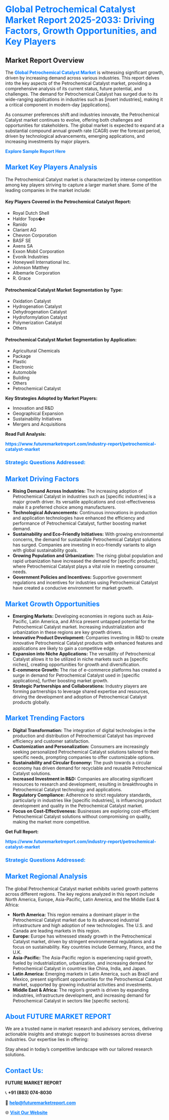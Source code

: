 <h1 style="color: #007BFF;">Global Petrochemical Catalyst Market Report 2025-2033: Driving Factors, Growth Opportunities, and Key Players</h1>

<section id="overview">
<h2>Market Report Overview</h2>
<p>The <a href="https://www.futuremarketreport.com/industry-report/petrochemical-catalyst-market" style="color: #007BFF; text-decoration: none;"><strong>Global Petrochemical Catalyst Market</strong></a> is witnessing significant growth, driven by increasing demand across various industries. This report delves into the key aspects of the Petrochemical Catalyst market, providing a comprehensive analysis of its current status, future potential, and challenges. The demand for Petrochemical Catalyst has surged due to its wide-ranging applications in industries such as [insert industries], making it a critical component in modern-day [applications].</p>
<p>As consumer preferences shift and industries innovate, the Petrochemical Catalyst market continues to evolve, offering both challenges and opportunities for stakeholders. The global market is expected to expand at a substantial compound annual growth rate (CAGR) over the forecast period, driven by technological advancements, emerging applications, and increasing investments by major players.</p>
</section>

<section id="overview">
<p><a href="https://www.futuremarketreport.com/request-sample/reportId=116394" style="color: #007BFF; text-decoration: none;"><strong>Explore Sample Report Here</strong></a></p>
</section>

<section id="key-players">
<h2 style="color: #007BFF;">Market Key Players Analysis</h2>
<p>The Petrochemical Catalyst market is characterized by intense competition among key players striving to capture a larger market share. Some of the leading companies in the market include:</p>
<h4>Key Players Covered in the Petrochemical Catalyst Report:</h4>
<ul><li>Royal Dutch Shell</li><li>Haldor Tops�e</li><li>Ranido</li><li>Clariant AG</li><li>Chevron Corporation</li><li>BASF SE</li><li>Axens SA</li><li>Exxon Mobil Corporation</li><li>Evonik Industries</li><li>Honeywell International Inc.</li><li>Johnson Matthey</li><li>Albemarle Corporation</li><li>R. Grace</li></ul>
<h4>Petrochemical Catalyst Market Segmentation by Type:</h4>
<ul><li>Oxidation Catalyst</li><li>Hydrogenation Catalyst</li><li>Dehydrogenation Catalyst</li><li>Hydroformylation Catalyst</li><li>Polymerization Catalyst</li><li>Others</li></ul>

<h4>Petrochemical Catalyst Market Segmentation by Application:</h4>
<ul><li>Agricultural Chemicals</li><li>Package</li><li>Plastic</li><li>Electronic</li><li>Automobile</li><li>Building</li><li>Others</li><li>Petrochemical Catalyst</li></ul>
<p><strong>Key Strategies Adopted by Market Players:</strong></p>
<ul>
<li>Innovation and R&D</li>
<li>Geographical Expansion</li>
<li>Sustainability Initiatives</li>
<li>Mergers and Acquisitions</li>
</ul>
</section>

<section>
<p><strong>Read Full Analysis: </strong></p><a href="https://www.futuremarketreport.com/industry-report/petrochemical-catalyst-market" style="color: #007BFF; text-decoration: none;"><strong>https://www.futuremarketreport.com/industry-report/petrochemical-catalyst-market</strong></a>
<h3 style="color: #007BFF;">Strategic Questions Addressed:</h3>
</section>

<section id="driving-factors">
<h2 style="color: #007BFF;">Market Driving Factors</h2>
<ul>
<li><strong>Rising Demand Across Industries:</strong> The increasing adoption of Petrochemical Catalyst in industries such as [specific industries] is a major growth driver. Its versatile applications and cost-effectiveness make it a preferred choice among manufacturers.</li>
<li><strong>Technological Advancements:</strong> Continuous innovations in production and application technologies have enhanced the efficiency and performance of Petrochemical Catalyst, further boosting market demand.</li>
<li><strong>Sustainability and Eco-Friendly Initiatives:</strong> With growing environmental concerns, the demand for sustainable Petrochemical Catalyst solutions has surged. Companies are investing in eco-friendly variants to align with global sustainability goals.</li>
<li><strong>Growing Population and Urbanization:</strong> The rising global population and rapid urbanization have increased the demand for [specific products], where Petrochemical Catalyst plays a vital role in meeting consumer needs.</li>
<li><strong>Government Policies and Incentives:</strong> Supportive government regulations and incentives for industries using Petrochemical Catalyst have created a conducive environment for market growth.</li>
</ul>
</section>

<section id="growth-opportunities">
<h2 style="color: #007BFF;">Market Growth Opportunities</h2>
<ul>
<li><strong>Emerging Markets:</strong> Developing economies in regions such as Asia-Pacific, Latin America, and Africa present untapped potential for the Petrochemical Catalyst market. Increasing industrialization and urbanization in these regions are key growth drivers.</li>
<li><strong>Innovative Product Development:</strong> Companies investing in R&D to create innovative Petrochemical Catalyst products with enhanced features and applications are likely to gain a competitive edge.</li>
<li><strong>Expansion into Niche Applications:</strong> The versatility of Petrochemical Catalyst allows it to be utilized in niche markets such as [specific niches], creating opportunities for growth and diversification.</li>
<li><strong>E-commerce Growth:</strong> The rise of e-commerce platforms has created a surge in demand for Petrochemical Catalyst used in [specific applications], further boosting market growth.</li>
<li><strong>Strategic Partnerships and Collaborations:</strong> Industry players are forming partnerships to leverage shared expertise and resources, driving the development and adoption of Petrochemical Catalyst products globally.</li>
</ul>
</section>

<section id="trending-factors">
<h2 style="color: #007BFF;">Market Trending Factors</h2>
<ul>
<li><strong>Digital Transformation:</strong> The integration of digital technologies in the production and distribution of Petrochemical Catalyst has improved efficiency and customer satisfaction.</li>
<li><strong>Customization and Personalization:</strong> Consumers are increasingly seeking personalized Petrochemical Catalyst solutions tailored to their specific needs, prompting companies to offer customizable options.</li>
<li><strong>Sustainability and Circular Economy:</strong> The push towards a circular economy has driven demand for recyclable and reusable Petrochemical Catalyst solutions.</li>
<li><strong>Increased Investment in R&D:</strong> Companies are allocating significant resources to research and development, resulting in breakthroughs in Petrochemical Catalyst technology and applications.</li>
<li><strong>Regulatory Compliance:</strong> Adherence to strict regulatory standards, particularly in industries like [specific industries], is influencing product development and quality in the Petrochemical Catalyst market.</li>
<li><strong>Focus on Cost-Effectiveness:</strong> Businesses are exploring cost-efficient Petrochemical Catalyst solutions without compromising on quality, making the market more competitive.</li>
</ul>
</section>

<section>
<p><strong>Get Full Report: </strong></p><a href="https://www.futuremarketreport.com/industry-report/petrochemical-catalyst-market" style="color: #007BFF; text-decoration: none;"><strong>https://www.futuremarketreport.com/industry-report/petrochemical-catalyst-market</strong></a>
<h3 style="color: #007BFF;">Strategic Questions Addressed:</h3>
</section>


<section id="regional-analysis">
<h2 style="color: #007BFF;">Market Regional Analysis</h2>
<p>The global Petrochemical Catalyst market exhibits varied growth patterns across different regions. The key regions analyzed in this report include North America, Europe, Asia-Pacific, Latin America, and the Middle East & Africa:</p>
<ul>
<li><strong>North America:</strong> This region remains a dominant player in the Petrochemical Catalyst market due to its advanced industrial infrastructure and high adoption of new technologies. The U.S. and Canada are leading markets in this region.</li>
<li><strong>Europe:</strong> Europe has witnessed steady growth in the Petrochemical Catalyst market, driven by stringent environmental regulations and a focus on sustainability. Key countries include Germany, France, and the U.K.</li>
<li><strong>Asia-Pacific:</strong> The Asia-Pacific region is experiencing rapid growth, fueled by industrialization, urbanization, and increasing demand for Petrochemical Catalyst in countries like China, India, and Japan.</li>
<li><strong>Latin America:</strong> Emerging markets in Latin America, such as Brazil and Mexico, present significant opportunities for the Petrochemical Catalyst market, supported by growing industrial activities and investments.</li>
<li><strong>Middle East & Africa:</strong> The region’s growth is driven by expanding industries, infrastructure development, and increasing demand for Petrochemical Catalyst in sectors like [specific sectors].</li>
</ul>
</section>

<footer>
<h2 style="color: #007BFF;">About FUTURE MARKET REPORT</h2>
<p>We are a trusted name in market research and advisory services, delivering actionable insights and strategic support to businesses across diverse industries. Our expertise lies in offering:</p>

<p>Stay ahead in today’s competitive landscape with our tailored research solutions.</p>

<h2 style="color: #007BFF;">Contact Us:</h2>
<p><strong>FUTURE MARKET REPORT</strong></p>
<p>📞 <strong>+91 (883) 074-8030</strong></p>
<p>📧 <strong><a href="mailto:help@futuremarketreport.com" style="color: #007BFF;">help@futuremarketreport.com</a></strong></p>
<p>🌐 <strong><a href="https://www.futuremarketreport.com/" style="color: #007BFF;">Visit Our Website</a></strong></p>
</footer>